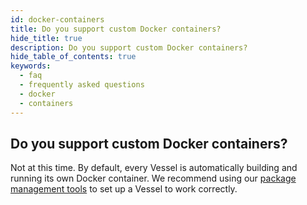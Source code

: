 ```yaml
---
id: docker-containers
title: Do you support custom Docker containers?
hide_title: true
description: Do you support custom Docker containers?
hide_table_of_contents: true
keywords:
  - faq
  - frequently asked questions
  - docker
  - containers
---
```


## Do you support custom Docker containers?

Not at this time. By default, every Vessel is automatically building and running its own Docker container. We recommend using our [package management tools](../../reference/packages/external-package-dependencies.md) to set up a Vessel to work correctly.